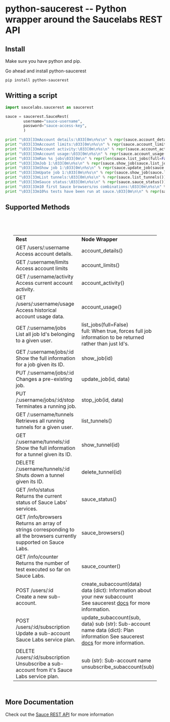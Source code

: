 # python-saucerest -- Python wrapper around the Saucelabs REST API

## Install

Make sure you have python and pip.

Go ahead and install python-saucerest
```shell
pip install python-saucerest
```

## Writting a script

```python
import saucelabs.saucerest as saucerest

sauce = saucerest.SauceRest(
        username="sauce-username",
        password="sauce-access-key",
        )

print "\033[33mAccount details:\033[0m\n%s\n" % repr(sauce.account_details())
print "\033[33mAccount limits:\033[0m\n%s\n" % repr(sauce.account_limits())
print "\033[33mAccount activity:\033[0m\n%s\n" % repr(sauce.account_activity())
print "\033[33mAccount usage:\033[0m\n%s\n" % repr(sauce.account_usage())
print "\033[33mRan %s jobs\033[0m\n" % repr(len(sauce.list_jobs(full=False)))
print "\033[33mJob 1:\033[0m\n%s\n" % repr(sauce.show_job(sauce.list_jobs(full=False)[1]['id']))
print "\033[33mShow job 1:\033[0m\n%s\n" % repr(sauce.update_job(sauce.list_jobs(full=False)[1]['id'], {'name': 'updated_job'}))
print "\033[33mUpate job 1:\033[0m\n%s\n" % repr(sauce.show_job(sauce.list_jobs(full=False)[1]['id']))
print "\033[33mList tunnels:\033[0m\n%s\n" % repr(sauce.list_tunnels())
print "\033[33mSauce status:\033[0m\n%s\n" % repr(sauce.sauce_status())
print "\033[33m10 first Sauce browsers/os combinations:\033[0m\n%s\n" % repr([b for b in sauce.sauce_browsers()[:10]])
print "\033[33m10%s tests have been run at sauce.\033[0m\n\n" % repr(sauce.sauce_counter())
```

## Supported Methods

<table class="wikitable" width="90%" style="padding: 5%;">
  <tbody>
    <tr >
      <td width="50%"><strong>Rest</strong></td>
      <td width="50%"><strong>Node Wrapper</strong></td>
    </tr>
    <tr>
      <td>
	GET /users/:username <br />
	Access account details.
      </td>
      <td>account_details()</td>
    </tr>
    <tr>
      <td>
	GET /:username/limits <br />
	Access account limits
      </td>
      <td> account_limits() </td>
    </tr>
    <tr>
      <td>
	GET /:username/activity <br />
	Access current account activity.
      </td>
      <td>account_activity()</td>
    </tr>
    <tr>
      <td>
	GET /users/:username/usage <br />
	Access historical account usage data.
      </td>
      <td> account_usage()</td>
    </tr>
    <tr>
      <td>
	GET /:username/jobs <br />
	List all job Id's belonging to a given user. 
      </td>
      <td> 
	list_jobs(full=False)  <br />
	full: When true, forces full job information to be returned rather than just Id's.
      </td>
    </tr>
    <tr>
      <td>
	GET /:username/jobs/:id <br />
	Show the full information for a job given its ID. 
      </td>
      <td>show_job(id)</td>
    </tr>
    <tr>
      <td>
	PUT /:username/jobs/:id <br />
	Changes a pre-existing job. 
      </td>
      <td>update_job(id, data)</td>
    </tr>
    <tr>
      <td>
	PUT /:username/jobs/:id/stop <br />
	Terminates a running job. 
      </td>
      <td> stop_job(id, data) </td>
    </tr>
    <tr>
      <td>
	GET /:username/tunnels <br />
	Retrieves all running tunnels for a given user. 
      </td>
      <td>list_tunnels()</td>
    </tr>
    <tr>
      <td>
	GET /:username/tunnels/:id <br />
	Show the full information for a tunnel given its ID. 
      </td>
      <td>show_tunnel(id)</td>
    </tr>
    <tr>
      <td>
	DELETE /:username/tunnels/:id <br />
	Shuts down a tunnel given its ID. 
      </td>
      <td>delete_tunnel(id)</td> <br />
    </tr>
    <tr>
      <td>
	GET /info/status <br />
	Returns the current status of Sauce Labs' services. 
      </td>
      <td>sauce_status()</td>
    </tr>
    <tr>
      <td>
	GET /info/browsers <br />
	Returns an array of strings corresponding to all the browsers currently supported on Sauce Labs. 
      </td>
      <td>sauce_browsers()</td>
    </tr>
    <tr>
      <td>
	GET /info/counter <br />
	Returns the number of test executed so far on Sauce Labs. 
      </td>
      <td>sauce_counter()</td>
    </tr>
    <tr>
      <td>
	POST /users/:id <br />
	Create a new sub-account.
      </td>
      <td> 
      	create_subaccount(data) <br />
	data (dict): Information about your new subaccount <br />
	See saucerest <a href="http://saucelabs.com/docs/saucerest#partners">docs</a> for more information.
      </td>
    </tr>
    <tr>
      <td>
	POST /users/:id/subscription <br />
	Update a sub-account Sauce Labs service plan.
      </td>
      <td> 
      	update_subaccount(sub, data)
	sub (str): Sub-account name 
	data (dict): Plan information
	See saucerest <a href="http://saucelabs.com/docs/saucerest#partners">docs</a> for more information.
      </td>
    </tr>
    <tr>
      <td>
	DELETE /users/:id/subscription <br />
	Unsubscribe a sub-account from it's Sauce Labs service plan.
      </td>
      <td>
        sub (str): Sub-account name 
      	unsubscribe_subaccount(sub) 
      </td>
    </tr>
  </tbody>
</table>
	
## More Documentation

Check out the [Sauce REST API](http://saucelabs.com/docs/saucerest)
for more information
